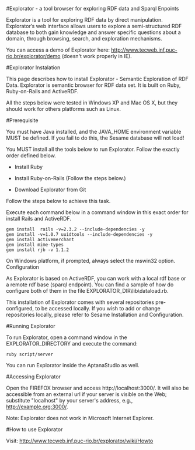 #Explorator - a tool browser for exploring RDF data and Sparql Enpoints

Explorator is a tool for exploring RDF data by direct manipulation. Explorator’s web interface allows users to explore a semi-structured RDF database to both gain knowledge and answer specific questions about a domain, through browsing, search, and exploration mechanisms.

You can access a demo of Explorator here: http://www.tecweb.inf.puc-rio.br/explorator/demo (doesn't work properly in IE). 

#Explorator Instalation

This page describes how to install Explorator - Semantic Exploration of RDF Data. Explorator is semantic browser for RDF data set. It is built on Ruby, Ruby-on-Rails and ActiveRDF.

All the steps below were tested in Windows XP and Mac OS X, but they should work for others platforms such as Linux.

#Prerequisite

You must have Java installed, and the JAVA_HOME environment variable MUST be defined.
If you fail to do this, the Sesame database will not load!

You MUST install all the tools below to run Explorator. Follow the exactly order defined below.

* Install Ruby

* Install Ruby-on-Rails (Follow the steps below.)

* Download Explorator from Git

Follow the steps below to achieve this task.

Execute each command below in a command window in this exact order for install Rails and ActiveRDF.

	gem install  rails -v=2.3.2 --include-dependencies -y
	gem install -v=1.0.7 uuidtools --include-dependencies -y
	gem install activemerchant
	gem install mime-types
	gem install rjb -v 1.1.2

On Windows platform, if prompted, always select the mswin32 option.
Configuration

As Explorator is based on ActiveRDF, you can work with a local rdf base or a remote rdf base (sparql endpoint). You can find a sample of how do configure both of them in the file EXPLORATOR_DIR\lib\dataload.rb.

This installation of Explorator comes with several repositories pre-configured, to be accessed locally. If you wish to add or change repositories locally, please refer to Sesame Installation and Configuration.

#Running Explorator

To run Explorator, open a command window in the EXPLORATOR_DIRECTORY and execute the command: 

	ruby script/server

You can run Explorator inside the AptanaStudio as well.

#Accessing Explorator

Open the FIREFOX browser and access  http://localhost:3000/. It will also be accessible from an external url if your server is visible on the Web; substitute "localhost" by your server's address, e.g.,  http://example.org:3000/.

Note: Explorator does not work in Microsoft Internet Explorer.

#How to use Explorator

Visit: http://www.tecweb.inf.puc-rio.br/explorator/wiki/Howto
